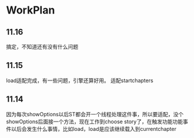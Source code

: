 WorkPlan
=======

11.16
--------
搞定，不知道还有没有什么问题

11.15
------
load适配完成，有一些问题，引擎还算好用。
适配startchapters

11.14
------
因为每次showOptions以后ST都会开一个线程处理这件事，所以要适配，没个showOptions后面接一个方法，现在工作到choose story了，在触发功能功能事件以后会发生什么事情，比如load，load是应该继续载入到currentchapter